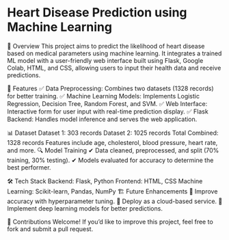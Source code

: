 # Heart Disease Prediction using Machine Learning
📌 Overview
This project aims to predict the likelihood of heart disease based on medical parameters using machine learning. It integrates a trained ML model with a user-friendly web interface built using Flask, Google Colab, HTML, and CSS, allowing users to input their health data and receive predictions.

🚀 Features
✅ Data Preprocessing: Combines two datasets (1328 records) for better training.
✅ Machine Learning Models: Implements Logistic Regression, Decision Tree, Random Forest, and SVM.
✅ Web Interface: Interactive form for user input with real-time prediction display.
✅ Flask Backend: Handles model inference and serves the web application.

📊 Dataset
Dataset 1: 303 records
Dataset 2: 1025 records
Total Combined: 1328 records
Features include age, cholesterol, blood pressure, heart rate, and more.
🔍 Model Training
✔ Data cleaned, preprocessed, and split (70% training, 30% testing).
✔ Models evaluated for accuracy to determine the best performer.

🛠 Tech Stack
Backend: Flask, Python
Frontend: HTML, CSS
Machine Learning: Scikit-learn, Pandas, NumPy
🏗 Future Enhancements
📌 Improve accuracy with hyperparameter tuning.
📌 Deploy as a cloud-based service.
📌 Implement deep learning models for better predictions.


🔗 Contributions Welcome! If you’d like to improve this project, feel free to fork and submit a pull request.
